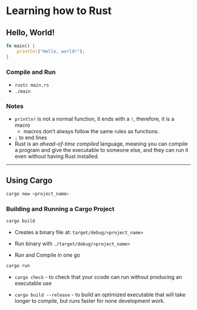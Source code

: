 # Learning how to Rust

## Hello, World!

```rust
fn main() {
    println!("Hello, world!");
}
```

### Compile and Run

- `rustc main.rs`
- `./main`

### Notes

- `println!` is not a normal function, it ends with a `!`, therefore, it is a macro
  - macros don’t always follow the same rules as functions.
- `;` to end lines
- Rust is an _ahead-of-time compiled_ language, meaning you can compile a program and give the executable to someone else, and they can run it even without having Rust installed.

---

## Using Cargo

```bash
cargo new <project_name>
```

### Building and Running a Cargo Project

```bash
cargo build
```

- Creates a binary file at: `target/debug/<project_name>`
- Run binary with `./target/debug/<project_name>`

- Run and Compile in one go

```bash
cargo run
```

- `cargo check` - to check that your ccode can run without producing an executable use

- `cargo build --release` - to build an optimized executable that will take longer to compile, but runs faster for none development work.
